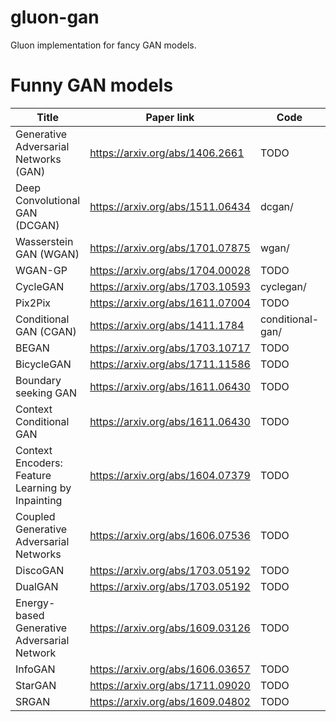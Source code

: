 # gluon-gan
Gluon implementation for fancy GAN models.

# Funny GAN models
| Title                                            | Paper link                         | Code | Summary |
| ------------------------------------------------ | ---------------------------------- | ---- | ------------------------------------------------ |
| Generative Adversarial Networks (GAN)            | <https://arxiv.org/abs/1406.2661>  | TODO | TODO |
| Deep Convolutional GAN (DCGAN)                   | <https://arxiv.org/abs/1511.06434> | dcgan/ | TODO |
| Wasserstein GAN (WGAN)                           | <https://arxiv.org/abs/1701.07875>   | wgan/ | TODO |
| WGAN-GP                                          | <https://arxiv.org/abs/1704.00028>   | TODO | TODO |
| CycleGAN                                         | <https://arxiv.org/abs/1703.10593>   | cyclegan/ | TODO |
| Pix2Pix                                          | <https://arxiv.org/abs/1611.07004> | TODO | TODO |
| Conditional GAN (CGAN)                           | <https://arxiv.org/abs/1411.1784>  | conditional-gan/ | TODO |
| BEGAN                                            | <https://arxiv.org/abs/1703.10717> | TODO | TODO |
| BicycleGAN                                       | <https://arxiv.org/abs/1711.11586> | TODO | TODO |
| Boundary seeking GAN                             | <https://arxiv.org/abs/1611.06430> | TODO | TODO |
| Context Conditional GAN                          | <https://arxiv.org/abs/1611.06430> | TODO | TODO |
| Context Encoders: Feature Learning by Inpainting | <https://arxiv.org/abs/1604.07379> | TODO | TODO |
| Coupled Generative Adversarial Networks          | <https://arxiv.org/abs/1606.07536> | TODO | TODO |
| DiscoGAN                                         | <https://arxiv.org/abs/1703.05192> | TODO | TODO |
| DualGAN                                          | <https://arxiv.org/abs/1703.05192> | TODO | TODO |
| Energy-based Generative Adversarial Network      | <https://arxiv.org/abs/1609.03126> | TODO | TODO |
| InfoGAN                                          | <https://arxiv.org/abs/1606.03657> | TODO | TODO |
| StarGAN                                          | <https://arxiv.org/abs/1711.09020> | TODO | TODO |
| SRGAN                                            | <https://arxiv.org/abs/1609.04802> | TODO | TODO |



